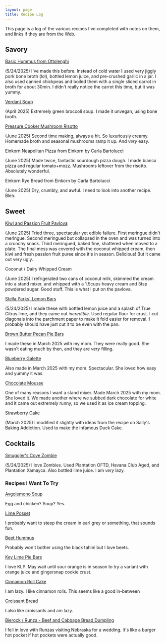 ```yaml
---
layout: page
title: Recipe Log
---
```


This page is a log of the various recipes I've completed with notes on them, and links if they are from the Web.

## Savory

[Basic Hummus from Ottolenghi](https://www.seriouseats.com/basic-hummus-from-jerusalem-ottolenghi)

(5/24/2025) I've made this before. Instead of cold water I used very jiggly pork bone broth (lol), bottled lemon juice, and pre-crushed garlic in a jar.
I also used canned chickpeas and boiled them with a single sliced carrot in broth for about 30min. I didn't really notice the carrot this time, but it was yummy.

[Verdant Soup](https://www.seriouseats.com/broccoli-soup-recipe-8772702)

(April 2025) Extremely green broccoli soup. I made it unvegan, using bone broth.

[Pressure Cooker Mushroom Risotto](https://www.seriouseats.com/pressure-cooker-mushroom-risotto-recipe)

(June 2025) Second time making, always a hit. So luxuriously creamy. Homemade broth and seasonal mushrooms ramp it up. And *very* easy.

Einkorn Neapolitan Pizza from Einkorn by Carla Bartolucci

(June 2025) Made twice, fantastic sourdough pizza dough. I made bianca pizza and regular tomato+mozz. Mushrooms leftover from the risotto. Absolutely wonderful.

Einkorn Rye Bread from Einkorn by Carla Bartolucci

(June 2025) Dry, crumbly, and awful. I need to look into another recipe. Bleh.

## Sweet

[Kiwi and Passion Fruit Pavlova](https://www.seriouseats.com/kiwi-passion-fruit-pavlova-recipe-11730985)

(June 2025) Tried three, spectacular yet edible failure. First meringue didn't meringue. Second meringued but collapsed in the oven and was turned into a crunchy snack. Third meringued, baked fine, shattered when moved to a plate. The final mess was covered with the coconut whipped cream, then kiwi and fresh passion fruit puree since it's in season. Delicious! But it came out very ugly.

Coconut / Dairy Whipped Cream

(June 2025) I refrigerated two cans of coconut milk, skimmed the cream into a stand mixer, and whipped with a 1.5cups heavy cream and 3tsp powdered sugar. Good stuff. This is what I put on the pavlova.

[Stella Parks' Lemon Bars](https://www.seriouseats.com/sunny-lemon-bars-recipe)

(5/24/2025) I made these with bottled lemon juice and a splash of True Citrus lime, and they came out *incredible*. Used regular flour for crust.
I cut diagonals into the parchment paper to make it fold easier for removal. I probably should have just cut it to be even with the pan.

[Brown Butter Pecan Pie Bars](https://sallysbakingaddiction.com/brown-butter-pecan-pie-bars/)

I made these in March 2025 with my mom. They were really good. She wasn't eating much by then, and they are *very* filling.

[Blueberry Galette](https://sallysbakingaddiction.com/blueberry-galette/)

Also made in March 2025 with my mom. Spectacular. She loved how easy and yummy it was.

[Chocolate Mousse](https://www.seriouseats.com/chocolate-mousse-recipe-7109970)

One of many reasons I want a stand mixer. Made March 2025 with my mom. She loved it.
We made another where we subbed dark chocolate for white and it came out extremely runny, so we used it as ice cream topping.

[Strawberry Cake](https://www.seriouseats.com/strawberry-cake-recipe)

(March 2025) I modified it slightly with ideas from the recipe on Sally's Baking Addiction. Used to make the infamous Duck Cake.

## Cocktails

[Smuggler's Cove Zombie](https://punchdrink.com/recipes/smugglers-cove-zombie/)

(5/24/2025) I love Zombies. Used Plantation OFTD, Havana Club Aged, and Plantation Xamayca. Also bottled lime juice. I am *very* lazy.


### Recipes I Want To Try

[Avgolemono Soup](https://www.seriouseats.com/avgolemono-soup-greek-lemon-egg-chicken-soup)

Egg and chicken? Soup? Yes.

[Lime Posset](https://www.seriouseats.com/lime-posset-recipe-11731503)

I probably want to steep the cream in earl grey or something, that sounds fun.

[Beet Hummus](https://www.seriouseats.com/diy-black-tahini-and-beet-hummus-recipe)

Probably won't bother using the black tahini but I love beets.

[Key Lime Pie Bars](https://sallysbakingaddiction.com/key-lime-pie-bars/)

I love KLP. May wait until sour orange is in season to try a variant with orange juice and gingersnap cookie crust.

[Cinnamon Roll Cake](https://sallysbakingaddiction.com/giant-cinnamon-roll-cake/)

I am lazy. I like cinnamon rolls. This seems like a good in-between

[Croissant Bread](https://sallysbakingaddiction.com/croissant-bread/)

I also like croissants and am lazy.

[Bierock / Runza - Beef and Cabbage Bread Dumpling](https://www.seriouseats.com/bierocks-recipe-8775361)

I fell in love with Runzas visiting Nebraska for a wedding. It's like a burger hot pocket if hot pockets were actually good.